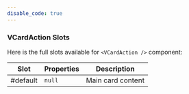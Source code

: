 ```yaml
---
disable_code: true
---
```


### VCardAction Slots

Here is the full slots available for `<VCardAction />` component:

| Slot     | Properties                          | Description       |
| -------- | ----------------------------------- | ----------------- |
| #default | <span class="is-null">`null`</span> | Main card content |
